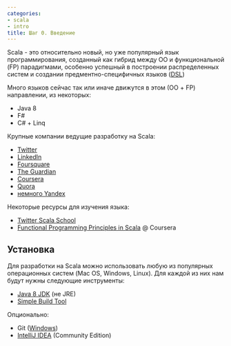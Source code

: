 ```yaml
---
categories:
- scala
- intro
title: Шаг 0. Введение
---
```


Scala - это относительно новый, но уже популярный язык программирования, созданный как гибрид между ОО и функциональной (FP) парадигмами, особенно успешный в построении распределенных систем и создании предментно-специфичных языков ([DSL](https://ru.wikipedia.org/wiki/Предметно-ориентированный_язык))

Много языков сейчас так или иначе движутся в этом (ОО + FP) направлении, из некоторых:

- Java 8
- F#
- C# + Linq

Крупные компании ведущие разработку на Scala:

- [Twitter](http://twitter.com)
- [LinkedIn](http://linkedin.com)
- [Foursquare](http://foursquare.com)
- [The Guardian](http:/guardian.co.uk)
- [Coursera](http://coursera.org)
- [Quora](http://quora.com)
- [немного Yandex](https://yandex.ru/jobs/vacancies/dev/dev_java_scala/)


Некоторые ресурсы для изучения языка:

- [Twitter Scala School](https://twitter.github.io/scala_school/)
- [Functional Programming Principles in Scala](https://class.coursera.org/progfun-005) @ Coursera

## Установка

Для разработки на Scala можно использовать любую из популярных операционных систем (Mac OS, Windows, Linux).
Для каждой из них нам будут нужны следующие инструменты:

- [Java 8 JDK](http://www.oracle.com/technetwork/java/javase/downloads/index.html) (не JRE)
- [Simple Build Tool](http://www.scala-sbt.org/download.html)

Опционально:

- Git ([Windows](https://msysgit.github.io/))
- [IntelliJ IDEA](https://www.jetbrains.com/idea/features/scala.html) (Community Edition)



